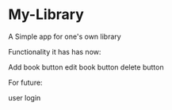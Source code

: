 # My-Library
A Simple app for one's own library

Functionality it has has now: 

Add book button
edit book button
delete button

For future:

user login
